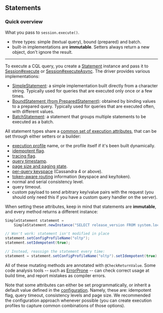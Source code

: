 <!--
Licensed to the Apache Software Foundation (ASF) under one
or more contributor license agreements.  See the NOTICE file
distributed with this work for additional information
regarding copyright ownership.  The ASF licenses this file
to you under the Apache License, Version 2.0 (the
"License"); you may not use this file except in compliance
with the License.  You may obtain a copy of the License at

  http://www.apache.org/licenses/LICENSE-2.0

Unless required by applicable law or agreed to in writing,
software distributed under the License is distributed on an
"AS IS" BASIS, WITHOUT WARRANTIES OR CONDITIONS OF ANY
KIND, either express or implied.  See the License for the
specific language governing permissions and limitations
under the License.
-->

## Statements

### Quick overview

What you pass to `session.execute()`.

* three types: simple (textual query), bound (prepared) and batch.
* built-in implementations are **immutable**. Setters always return a new object, don't ignore the
  result.

-----

To execute a CQL query, you  create a [Statement] instance and pass it to
[Session#execute][execute] or [Session#executeAsync][executeAsync]. The driver provides various
implementations:

* [SimpleStatement](simple/): a simple implementation built directly from a character string. 
  Typically used for queries that are executed only once or a few times.
* [BoundStatement (from PreparedStatement)](prepared/): obtained by binding values to a prepared
  query. Typically used for queries that are executed often, with different values.
* [BatchStatement](batch/): a statement that groups multiple statements to be executed as a batch.

All statement types share a [common set of execution attributes][StatementBuilder], that can be set
through either setters or a builder:

* [execution profile](../configuration/) name, or the profile itself if it's been built dynamically.
* [idempotent flag](../idempotence/).
* [tracing flag](../tracing/).
* [query timestamp](../query_timestamps/).
* [page size and paging state](../paging/).
* [per-query keyspace](per_query_keyspace/) (Cassandra 4 or above).
* [token-aware routing](../load_balancing/#token-aware) information (keyspace and key/token).
* normal and serial consistency level.
* query timeout.
* custom payload to send arbitrary key/value pairs with the request (you should only need this if
  you have a custom query handler on the server).

When setting these attributes, keep in mind that statements are **immutable**, and every method
returns a different instance:

```java
SimpleStatement statement =
    SimpleStatement.newInstance("SELECT release_version FROM system.local");

// Won't work: statement isn't modified in place
statement.setConfigProfileName("oltp");
statement.setIdempotent(true);

// Instead, reassign the statement every time:
statement = statement.setConfigProfileName("oltp").setIdempotent(true);
```

All of these mutating methods are annotated with `@CheckReturnValue`. Some code analysis tools --
such as [ErrorProne](https://errorprone.info/) -- can check correct usage at build time, and report
mistakes as compiler errors.

Note that some attributes can either be set programmatically, or inherit a default value defined in
the [configuration](../configuration/). Namely, these are: idempotent flag, query timeout,
consistency levels and page size. We recommended the configuration approach whenever possible (you
can create execution profiles to capture common combinations of those options).

[Statement]:        https://docs.datastax.com/en/drivers/java/4.8/com/datastax/oss/driver/api/core/cql/Statement.html
[StatementBuilder]: https://docs.datastax.com/en/drivers/java/4.8/com/datastax/oss/driver/api/core/cql/StatementBuilder.html
[execute]:          https://docs.datastax.com/en/drivers/java/4.8/com/datastax/oss/driver/api/core/session/Session.html#execute-com.datastax.oss.driver.api.core.cql.Statement-
[executeAsync]:     https://docs.datastax.com/en/drivers/java/4.8/com/datastax/oss/driver/api/core/session/Session.html#executeAsync-com.datastax.oss.driver.api.core.cql.Statement-
